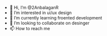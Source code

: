 - 👋 Hi, I’m @2AnbalaganR
- 👀 I’m interested in ui/ux design
- 🌱 I’m currently learning froented development
- 💞️ I’m looking to collaborate on desinger
- 📫 How to reach me 
  

<!---
2AnbalaganR/2AnbalaganR is a ✨ special ✨ repository because its `README.md` (this file) appears on your GitHub profile.
You can click the Preview link to take a look at your changes.
--->
